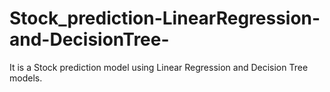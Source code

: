 # Stock_prediction-LinearRegression-and-DecisionTree-
It is a Stock prediction model using Linear Regression and Decision Tree models.

